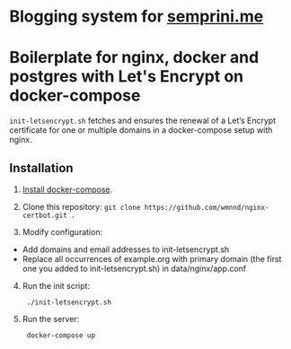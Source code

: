 # Blogging system for [semprini.me](https://semprini.me)

# Boilerplate for nginx, docker and postgres with Let's Encrypt on docker-compose

`init-letsencrypt.sh` fetches and ensures the renewal of a Let’s
Encrypt certificate for one or multiple domains in a docker-compose
setup with nginx.

## Installation
1. [Install docker-compose](https://docs.docker.com/compose/install/#install-compose).

2. Clone this repository: `git clone https://github.com/wmnnd/nginx-certbot.git .`

3. Modify configuration:
- Add domains and email addresses to init-letsencrypt.sh
- Replace all occurrences of example.org with primary domain (the first one you added to init-letsencrypt.sh) in data/nginx/app.conf

4. Run the init script:

        ./init-letsencrypt.sh

5. Run the server:

        docker-compose up

